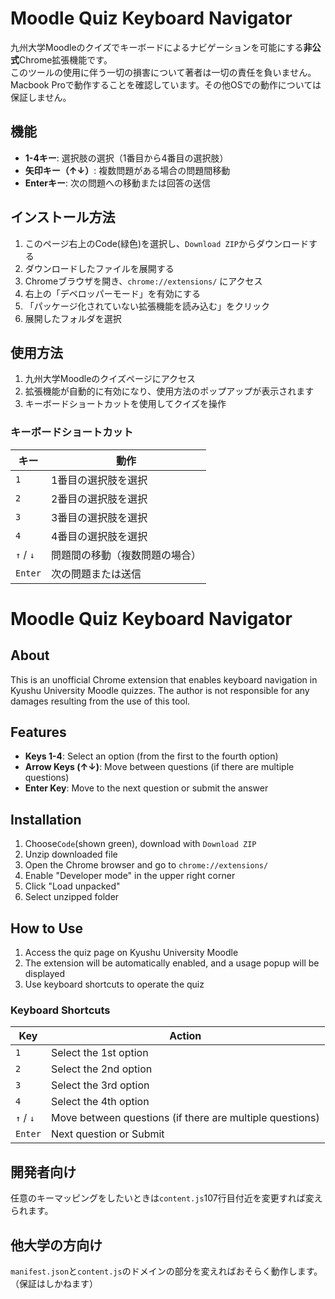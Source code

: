 # Moodle Quiz Keyboard Navigator

九州大学Moodleのクイズでキーボードによるナビゲーションを可能にする**非公式**Chrome拡張機能です。  
このツールの使用に伴う一切の損害について著者は一切の責任を負いません。  
Macbook Proで動作することを確認しています。その他OSでの動作については保証しません。

## 機能

- **1-4キー**: 選択肢の選択（1番目から4番目の選択肢）
- **矢印キー（↑↓）**: 複数問題がある場合の問題間移動
- **Enterキー**: 次の問題への移動または回答の送信

## インストール方法

1. このページ右上のCode(緑色)を選択し、`Download ZIP`からダウンロードする
2. ダウンロードしたファイルを展開する
3. Chromeブラウザを開き、`chrome://extensions/` にアクセス
4. 右上の「デベロッパーモード」を有効にする
5. 「パッケージ化されていない拡張機能を読み込む」をクリック
6. 展開したフォルダを選択

## 使用方法

1. 九州大学Moodleのクイズページにアクセス
2. 拡張機能が自動的に有効になり、使用方法のポップアップが表示されます
3. キーボードショートカットを使用してクイズを操作

### キーボードショートカット

| キー | 動作 |
|------|------|
| `1` | 1番目の選択肢を選択 |
| `2` | 2番目の選択肢を選択 |
| `3` | 3番目の選択肢を選択 |
| `4` | 4番目の選択肢を選択 |
| `↑` / `↓` | 問題間の移動（複数問題の場合） |
| `Enter` | 次の問題または送信 |

# Moodle Quiz Keyboard Navigator
## About

This is an unofficial Chrome extension that enables keyboard navigation in Kyushu University Moodle quizzes.
The author is not responsible for any damages resulting from the use of this tool.

## Features

- **Keys 1-4**: Select an option (from the first to the fourth option)
- **Arrow Keys (↑↓)**: Move between questions (if there are multiple questions)
- **Enter Key**: Move to the next question or submit the answer

## Installation

1. Choose`Code`(shown green), download with `Download ZIP`
2. Unzip downloaded file
3. Open the Chrome browser and go to `chrome://extensions/`
4. Enable "Developer mode" in the upper right corner
5. Click "Load unpacked"
6. Select unzipped folder

## How to Use

1. Access the quiz page on Kyushu University Moodle
2. The extension will be automatically enabled, and a usage popup will be displayed
3. Use keyboard shortcuts to operate the quiz

### Keyboard Shortcuts

| Key | Action |
|------|------|
| `1` | Select the 1st option |
| `2` | Select the 2nd option |
| `3` | Select the 3rd option |
| `4` | Select the 4th option |
| `↑` / `↓` | Move between questions (if there are multiple questions) |
| `Enter` | Next question or Submit |


## 開発者向け
任意のキーマッピングをしたいときは`content.js`107行目付近を変更すれば変えられます。

## 他大学の方向け
`manifest.json`と`content.js`のドメインの部分を変えればおそらく動作します。（保証はしかねます）
